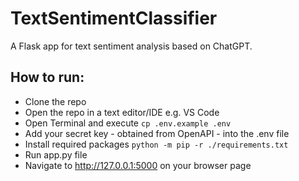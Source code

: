 # TextSentimentClassifier
A Flask app for text sentiment analysis based on ChatGPT.
## How to run:
* Clone the repo
* Open the repo in a text editor/IDE e.g. VS Code
* Open Terminal and execute ```cp .env.example .env```
* Add your secret key - obtained from OpenAPI - into the .env file
* Install required packages ```python -m pip -r ./requirements.txt```
* Run app.py file
* Navigate to http://127.0.0.1:5000 on your browser page
